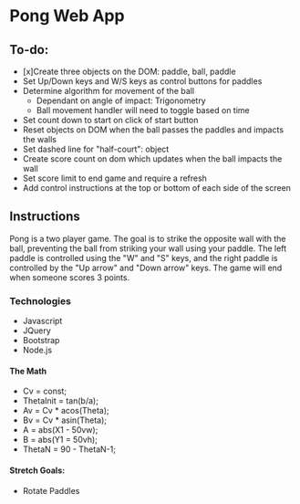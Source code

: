 # Pong Web App

## To-do:

- [x]Create three objects on the DOM: paddle, ball, paddle
- Set Up/Down keys and W/S keys as control buttons for paddles
- Determine algorithm for movement of the ball
    - Dependant on angle of impact: Trigonometry
    - Ball movement handler will need to toggle based on time
- Set count down to start on click of start button
- Reset objects on DOM when the ball passes the paddles and impacts the walls
- Set dashed line for "half-court": object
- Create score count on dom which updates when the ball impacts the wall
- Set score limit to end game and require a refresh
- Add control instructions at the top or bottom of each side of the screen

## Instructions

Pong is a two player game.  The goal is to strike the opposite wall with the ball, preventing the ball from striking your wall using your paddle.  The left paddle is controlled using the "W" and "S" keys, and the right paddle is controlled by the "Up arrow" and "Down arrow" keys.  The game will end when someone scores 3 points.

### Technologies

- Javascript
- JQuery
- Bootstrap
- Node.js

#### The Math

- Cv = const;
- ThetaInit = tan(b/a);
- Av = Cv * acos(Theta);
- Bv = Cv * asin(Theta);
- A = abs(X1 - 50vw);
- B = abs(Y1 = 50vh);
- ThetaN = 90 - ThetaN-1;

#### Stretch Goals:

- Rotate Paddles